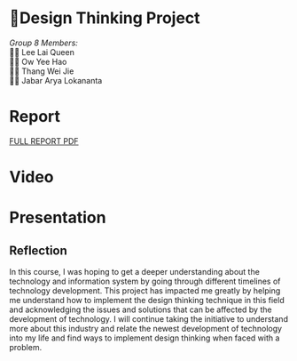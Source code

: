 # :triangular_flag_on_post:Design Thinking Project

*Group 8 Members:*  
:woman_student: Lee Lai Queen <br>
:man_student:  Ow Yee Hao <br>
:man_student: Thang Wei Jie <br>
:man_student: Jabar Arya Lokananta <br>

# Report 
[FULL REPORT PDF](TIS_designthinking/design_thinking_report.pdf)


# Video 

# Presentation

## Reflection
In this course, I was hoping to get a deeper understanding about the technology and information system by going through different timelines of technology development. This project has impacted me greatly by helping me understand how to implement the design thinking technique in this field and acknowledging the issues and solutions that can be affected by the development of technology. I will continue taking the initiative to understand more about this industry and relate the newest development of technology into my life and find ways to implement design thinking when faced with a problem.
